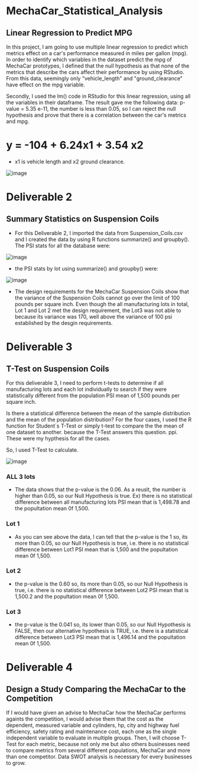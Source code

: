 # MechaCar_Statistical_Analysis

## Linear Regression to Predict MPG
In this project, I am going to use multiple linear regression to predict which metrics effect on a car's performance measured in miles per gallon (mpg). In order to identify which variables in the dataset predict the mpg of MechaCar prototypes, I defined that the null hypothesis as that none of the metrics that describe the cars affect their performance by using RStudio. From this data, seemingly only "vehicle_length" and "ground_clearance" have effect on the mpg variable.

Secondly, I used the Im() code in RStudio for this linear regression, using all the variables in their dataframe. The result gave me the following data: p-value = 5.35 e-11, the number is less than 0.05, so I can reject the null hypothesis and prove that there is a correlation between the car's metrics and mpg.

# y = -104 + 6.24x1 + 3.54 x2
* x1 is vehicle length and x2 ground clearance.

![image](https://user-images.githubusercontent.com/105985796/192198918-45466396-6b74-4152-87be-eb0a2622bbc5.png)


# Deliverable 2
## Summary Statistics on Suspension Coils
* For this Deliverable 2, I imported the data from Suspension_Coils.csv and I created the data by using R functions summarize() and groupby(). The PSI stats for all the database were:

![image](https://user-images.githubusercontent.com/105985796/192200861-37c28f16-26e6-4ace-a761-24c44d2b2612.png)

* the PSI stats by lot using summarize() and groupby() were:

![image](https://user-images.githubusercontent.com/105985796/192201038-084940d3-373c-492f-89db-a88ddf18b00b.png)

* The design requirements for the MechaCar Suspension Coils show that the variance of the Suspension Coils cannot go over the limit of 100 pounds per square inch. Even though the all manufacturing lots in total, Lot 1 and Lot 2 met the design requirement, the Lot3 was not able to because its variance was 170, well above the variance of 100 psi established by the desgin requirements.

# Deliverable 3
## T-Test on Suspension Coils
For this deliverable 3, I need to perform t-tests to determine if all manufacturing lots and each lot individually to search if they were statistically different from the population PSI mean of 1,500 pounds per square inch.

Is there a statistical difference between the mean of the sample distribution and the mean of the population distribution? For the four cases, I used the R function for Student´s T-Test or simply t-test to compare the the mean of one dataset to another. because the T-Test answers this question. ppi. These were my hypthesis for all the cases.

So, I used T-Test to calculate.

![image](https://user-images.githubusercontent.com/105985796/192202282-68d24df2-b16b-4fd8-8b2b-210521bddd73.png)


### ALL 3 lots
* The data shows that the p-value is the 0.06. As a reuslt, the number is higher than 0.05, so our Null Hypothesis is true. Ex) there is no statistical difference between all manufacturing lots PSI mean that is 1,498.78 and the popultation mean 0f 1,500.

### Lot 1
* As you can see above the data, I can tell that the p-value is the 1 so, its more than 0.05, so our Null Hypothesis is true, i.e. there is no statistical difference between Lot1 PSI mean that is 1,500 and the popultation mean 0f 1,500.

### Lot 2
* the p-value is the 0.60 so, its more than 0.05, so our Null Hypothesis is true, i.e. there is no statistical difference between Lot2 PSI mean that is 1,500.2 and the popultation mean 0f 1,500.

### Lot 3
* the p-value is the 0.041 so, its lower than 0.05, so our Null Hypothesis is FALSE, then our alternative hypothesis is TRUE, i.e. there is a statistical difference between Lot3 PSI mean that is 1,496.14 and the popultation mean 0f 1,500.

# Deliverable 4
## Design a Study Comparing the MechaCar to the Competition
If I would have given an advise to MechaCar how the MechaCar performs againts the competition, I would advise them that the cost as the dependent, measured variable and cylinders, hp, city and highway fuel efficiency, safety rating and maintenance cost, each one as the single independent variable to evaluate in multiple groups. Then, I will choose T-Test for each metric, because not only me but also others businesses need to compare metrics from several different populations, MechaCar and more than one competitor. Data SWOT analysis is necessary for every businesses to grow.
